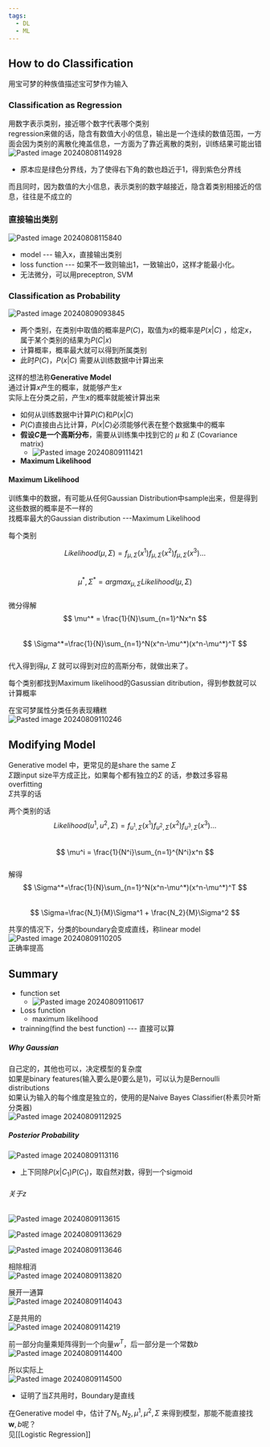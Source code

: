 ```yaml
---
tags:
  - DL
  - ML
---
```


## How to do Classification

用宝可梦的种族值描述宝可梦作为输入  

### Classification as Regression

用数字表示类别，接近哪个数字代表哪个类别  
regression来做的话，隐含有数值大小的信息，输出是一个连续的数值范围，一方面会因为类别的离散化掩盖信息，一方面为了靠近离散的类别，训练结果可能出错  
![Pasted image 20240808114928](https://raw.githubusercontent.com/Emisaber/pic_obsidian/main/Pasted%20image%2020240808114928.png)    
- 原本应是绿色分界线，为了使得右下角的数也趋近于1，得到紫色分界线

而且同时，因为数值的大小信息，表示类别的数字越接近，隐含着类别相接近的信息，往往是不成立的  

### 直接输出类别

![Pasted image 20240808115840](https://raw.githubusercontent.com/Emisaber/pic_obsidian/main/Pasted%20image%2020240808115840.png)  
- model  ---  输入x，直接输出类别
- loss function ---  如果不一致则输出1，一致输出0，这样才能最小化。
- 无法微分，可以用preceptron, SVM  

### Classification as Probability

![Pasted image 20240809093845](https://raw.githubusercontent.com/Emisaber/pic_obsidian/main/Pasted%20image%2020240809093845.png)  
- 两个类别，在类别中取值的概率是$P(C)$，取值为$x$的概率是$P(x|C)$ ，给定$x$，属于某个类别的结果为$P(C|x)$  
- 计算概率，概率最大就可以得到所属类别
- 此时$P(C)$，$P(x|C)$ 需要从训练数据中计算出来

这样的想法称**Generative Model**  
通过计算$x$产生的概率，就能够产生$x$  
实际上在分类之前，产生$x$的概率就能被计算出来  

- 如何从训练数据中计算$P(C)$和$P(x|C)$
- $P(C)$直接由占比计算，$P(x|C)$必须能够代表在整个数据集中的概率
- **假设$C$是一个高斯分布**，需要从训练集中找到它的 $\mu$ 和 $\Sigma$ (Covariance matrix) 
	- ![Pasted image 20240809111421](https://raw.githubusercontent.com/Emisaber/pic_obsidian/main/Pasted%20image%2020240809111421.png)
- **Maximum Likelihood**

#### Maximum Likelihood
训练集中的数据，有可能从任何Gaussian Distribution中sample出来，但是得到这些数据的概率是不一样的  
找概率最大的Gaussian distribution ---Maximum Likelihood   

每个类别

$$
Likelihood(\mu, \Sigma) = f_{\mu, \Sigma}(x^1) f_{\mu, \Sigma}(x^2) f_{\mu, \Sigma}(x^3)...
$$  
$$
\mu^*, \Sigma^* = argmax_{\mu,\Sigma}Likelihood(\mu,\Sigma)
$$  
微分得解  
$$
\mu^* = \frac{1}{N}\sum_{n=1}^Nx^n
$$  
$$
\Sigma^*=\frac{1}{N}\sum_{n=1}^N(x^n-\mu^*)(x^n-\mu^*)^T
$$  
代入得到得$\mu$, $\Sigma$ 就可以得到对应的高斯分布，就做出来了。  

每个类别都找到Maximum likelihood的Gasussian ditribution，得到参数就可以计算概率  

在宝可梦属性分类任务表现糟糕  
![Pasted image 20240809110246](https://raw.githubusercontent.com/Emisaber/pic_obsidian/main/Pasted%20image%2020240809110246.png)
## Modifying Model

Generative model 中，更常见的是share the same $\Sigma$  
$\Sigma$跟input size平方成正比，如果每个都有独立的$\Sigma$ 的话，参数过多容易overfitting  
$\Sigma$共享的话  

两个类别的话  
$$
Likelihood(u^1,u^2,\Sigma) = f_{u^1,\Sigma}(x^1)f_{u^2,\Sigma}(x^2)f_{u^3,\Sigma}(x^3)...
$$  
$$
\mu^i = \frac{1}{N^i}\sum_{n=1}^{N^i}x^n
$$  
解得  
$$
\Sigma^*=\frac{1}{N}\sum_{n=1}^N(x^n-\mu^*)(x^n-\mu^*)^T
$$  
$$
\Sigma=\frac{N_1}{M}\Sigma^1 + \frac{N_2}{M}\Sigma^2
$$  

共享的情况下，分类的boundary会变成直线，称linear model  
![Pasted image 20240809110205](https://raw.githubusercontent.com/Emisaber/pic_obsidian/main/Pasted%20image%2020240809110205.png)  
正确率提高  

## Summary

- function set
	- ![Pasted image 20240809110617](https://raw.githubusercontent.com/Emisaber/pic_obsidian/main/Pasted%20image%2020240809110617.png)
- Loss function
	- maximum likelihood
- trainning(find the best function) --- 直接可以算  

##### Why Gaussian
自己定的，其他也可以，决定模型的复杂度  
如果是binary features(输入要么是0要么是1)，可以认为是Bernoulli distributions  
如果认为输入的每个维度是独立的，使用的是Naive Bayes Classifier(朴素贝叶斯分类器)  
![Pasted image 20240809112925](https://raw.githubusercontent.com/Emisaber/pic_obsidian/main/Pasted%20image%2020240809112925.png)  

##### Posterior Probability
![Pasted image 20240809113116](https://raw.githubusercontent.com/Emisaber/pic_obsidian/main/Pasted%20image%2020240809113116.png)  
- 上下同除$P(x|C_1)P(C_1)$，取自然对数，得到一个sigmoid
###### 关于z
![Pasted image 20240809113615](https://raw.githubusercontent.com/Emisaber/pic_obsidian/main/Pasted%20image%2020240809113615.png)  

![Pasted image 20240809113629](https://raw.githubusercontent.com/Emisaber/pic_obsidian/main/Pasted%20image%2020240809113629.png)  

![Pasted image 20240809113646](https://raw.githubusercontent.com/Emisaber/pic_obsidian/main/Pasted%20image%2020240809113646.png)  

相除相消  
![Pasted image 20240809113820](https://raw.githubusercontent.com/Emisaber/pic_obsidian/main/Pasted%20image%2020240809113820.png)

展开一通算  
![Pasted image 20240809114043](https://raw.githubusercontent.com/Emisaber/pic_obsidian/main/Pasted%20image%2020240809114043.png)  

$\Sigma$是共用的  
![Pasted image 20240809114219](https://raw.githubusercontent.com/Emisaber/pic_obsidian/main/Pasted%20image%2020240809114219.png)  

前一部分向量乘矩阵得到一个向量$w^T$，后一部分是一个常数$b$  
![Pasted image 20240809114400](https://raw.githubusercontent.com/Emisaber/pic_obsidian/main/Pasted%20image%2020240809114400.png)  

所以实际上  
![Pasted image 20240809114500](https://raw.githubusercontent.com/Emisaber/pic_obsidian/main/Pasted%20image%2020240809114500.png)  
- 证明了当$\Sigma$共用时，Boundary是直线

在Generative model 中，估计了$N_1, N_2, \mu^1, \mu^2, \Sigma$ 来得到模型，那能不能直接找$\textbf{w}, b$呢？   
见[[Logistic Regression]]  



















